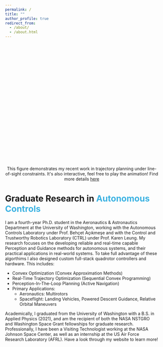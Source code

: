```yaml
---
permalink: /
title: ""
author_profile: true
redirect_from: 
  - /about/
  - /about.html
---
```


<div class="plotly_container" style="width: 100%; margin: 1px 0;">
  <div id="7e3da8f2-1d85-4c3f-89ba-8c9df3c5775e" class="plotly-graph-div" style="height:10%; width:100%;"></div>            
  <script src="https://cdn.plot.ly/plotly-latest.min.js"></script>
  <script src="/papers/los/static/dr_animation.js" async></script>
  <p style='text-align: center;'> This figure demonstrates my recent work in trajectory planning under line-of-sight constraints. It's also interactive, feel free to play the animation! Find more details <a href="/papers/los/">here</a></p>
</div>

# Graduate Research in <span style='color: #3BB2E2;'>Autonomous Controls</span>


I am a fourth-year Ph.D. student in the Aeronautics & Astronautics Department at the University of Washington, working with the Autonomous Controls Laboratory under Prof. Beh&#231;et A&#231;&#305;kme&#351;e and with the Control and Trustworthy Robotics Laboratory (CTRL) under Prof. Karen Leung.
My research focuses on the developing reliable and real-time capable Perception and Guidance methods for autonomous systems, and their practical applications in real-world systems.  To take full advantage of these algorthims I also designed custom full-stack quadrotor controllers and hardware. This includes:

- Convex Optimization (Convex Approximation Methods)
- Real-Time Trajectory Optimization (Sequential Convex Programming)
- Perception-In-The-Loop Planning (Active Navigation)
- Primary Applications:
  - Aeronautics: Multirotors
  - Spaceflight: Landing Vehicles, Powered Descent Guidance, Relative Orbital Maneuvers

Academically, I graduated from the University of Washington with a B.S. in Applied Physics (2021), and am the recipient of both the NASA NSTGRO and Washington Space Grant fellowships for graduate research. Professionally, I have been a Visiting Technologist working at the NASA Johnson Space Center, as well as an internship at the US Air Force Research Laboratory (AFRL). Have a look through my website to learn more!
